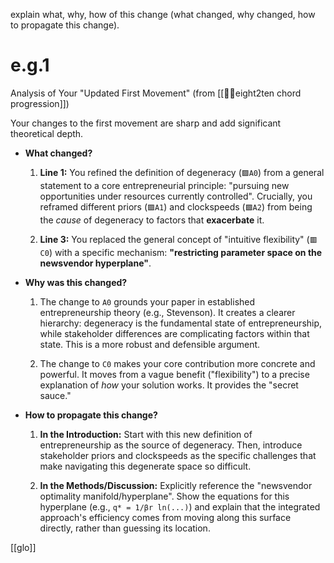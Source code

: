 explain what, why, how of this change (what changed, why changed, how to propagate this change).

# e.g.1

Analysis of Your "Updated First Movement" (from [[🎱🎼eight2ten chord progression]])

Your changes to the first movement are sharp and add significant theoretical depth.

- **What changed?**
    
    1. **Line 1:** You refined the definition of degeneracy (`🟪A0`) from a general statement to a core entrepreneurial principle: "pursuing new opportunities under resources currently controlled". Crucially, you reframed different priors (`🟪A1`) and clockspeeds (`🟪A2`) from being the _cause_ of degeneracy to factors that **exacerbate** it.
        
    2. **Line 3:** You replaced the general concept of "intuitive flexibility" (`🟥C0`) with a specific mechanism: **"restricting parameter space on the newsvendor hyperplane"**.
        
- **Why was this changed?**
    
    1. The change to `A0` grounds your paper in established entrepreneurship theory (e.g., Stevenson). It creates a clearer hierarchy: degeneracy is the fundamental state of entrepreneurship, while stakeholder differences are complicating factors within that state. This is a more robust and defensible argument.
        
    2. The change to `C0` makes your core contribution more concrete and powerful. It moves from a vague benefit ("flexibility") to a precise explanation of _how_ your solution works. It provides the "secret sauce."
        
- **How to propagate this change?**
    
    1. **In the Introduction:** Start with this new definition of entrepreneurship as the source of degeneracy. Then, introduce stakeholder priors and clockspeeds as the specific challenges that make navigating this degenerate space so difficult.
        
    2. **In the Methods/Discussion:** Explicitly reference the "newsvendor optimality manifold/hyperplane". Show the equations for this hyperplane (e.g., `q* = 1/βr ln(...)`) and explain that the integrated approach's efficiency comes from moving along this surface directly, rather than guessing its location.

[[glo]]